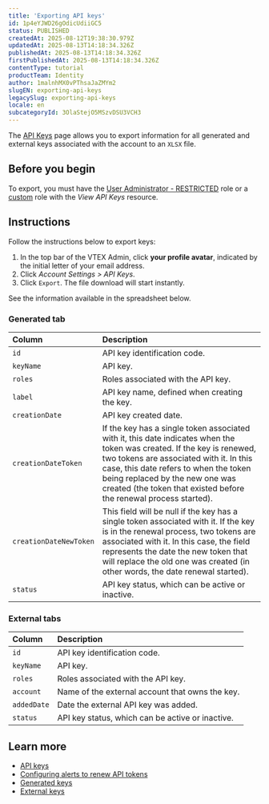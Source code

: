 ```yaml
---
title: 'Exporting API keys'
id: 1p4eYJWD26gOdicUdiiGC5
status: PUBLISHED
createdAt: 2025-08-12T19:38:30.979Z
updatedAt: 2025-08-13T14:18:34.326Z
publishedAt: 2025-08-13T14:18:34.326Z
firstPublishedAt: 2025-08-13T14:18:34.326Z
contentType: tutorial
productTeam: Identity
author: 1malnhMX0vPThsaJaZMYm2
slugEN: exporting-api-keys
legacySlug: exporting-api-keys
locale: en
subcategoryId: 3OlaStejO5MSzvDSU3VCH3
---
```


The [API Keys](/en/tutorial/api-keys--4bFEmcHXgpNksoePchZyy6) page allows you to export information for all generated and external keys associated with the account to an `XLSX` file.  

## Before you begin

To export, you must have the [User Administrator - RESTRICTED](/en/tutorial/predefined-roles--jGDurZKJHvHJS13LnO7Dy#user-administrator-restricted) role or a [custom](/en/tutorial/roles--7HKK5Uau2H6wxE1rH5oRbc#creating-a-role) role with the *View API Keys* resource.

## Instructions

Follow the instructions below to export keys:  

1. In the top bar of the VTEX Admin, click **your profile avatar**, indicated by the initial letter of your email address.  
2. Click *Account Settings \> API Keys*.  
3. Click `Export`. The file download will start instantly.  

See the information available in the spreadsheet below.

### Generated tab

| Column | Description |
| :---- | :---- |
| `id` | API key identification code. |
| `keyName` | API key. |
| `roles` | Roles associated with the API key. |
| `label` | API key name, defined when creating the key. |
| `creationDate` | API key created date. |
| `creationDateToken` | If the key has a single token associated with it, this date indicates when the token was created. If the key is renewed, two tokens are associated with it. In this case, this date refers to when the token being replaced by the new one was created (the token that existed before the renewal process started). |
| `creationDateNewToken` | This field will be null if the key has a single token associated with it.   If the key is in the renewal process, two tokens are associated with it. In this case, the field represents the date the new token that will replace the old one was created (in other words, the date renewal started). |
| `status` | API key status, which can be active or inactive. |

### External tabs

| Column | Description |
| :---- | :---- |
| `id` | API key identification code. |
| `keyName` | API key. |
| `roles` | Roles associated with the API key. |
| `account` | Name of the external account that owns the key. |
| `addedDate` | Date the external API key was added. |
| `status` | API key status, which can be active or inactive. |

## Learn more

- [API keys](/en/tutorial/api-keys--4bFEmcHXgpNksoePchZyy6)  
- [Configuring alerts to renew API tokens](/en/tutorial/configurar-a-duracao-de-chaves-de-api--kcGIFysFt02FDuhsfjQwZ)  
- [Generated keys](/en/tutorial/generated-keys--7fnU4iZdvZKbxCaT3Ymdjc)  
- [External keys](/en/tutorial/external-keys--1isU0HfKkeg0atlxRha14Q)  
